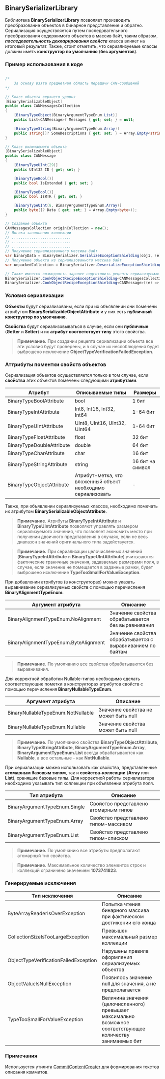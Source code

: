 ## BinarySerializerLibrary
Библиотека **BinarySerializerLibrary** позволяет производить преобразование объектов в бинарное представление и обратно. Сериализация осуществляется путем последовательного преобразования содержимого объектов в массив байт, таким образом, ***последовательность декларирования свойств*** класса влияет на итоговый результат. Также, стоит отметить, что сериализуемые классы должны иметь **конструктор по умолчанию** (**без аргументов**).

### Пример использования в коде

```C#

/*
    За основу взята предметная область передачи CAN-сообщений
*/

// Класс объекта верхнего уровня
[BinarySerializableObject]
public class CANMessagesCollection
{
    [BinaryTypeObject(BinaryArgumentTypeEnum.List)]
    public List<CANMessage>? Messages { get; set; } = null;

    [BinaryTypeString(BinaryArgumentTypeEnum.Array)]
    public string[]? SomeDescriptions { get; set; } = Array.Empty<string>();
}

// Класс включаемого объекта
[BinarySerializableObject]
public class CANMessage
{
    [BinaryTypeUInt(29)]
    public UInt32 ID { get; set; }

    [BinaryTypeBool()]
    public bool IsExtended { get; set; }

    [BinaryTypeBool()]
    public bool IsRTR { get; set; }

    [BinaryTypeUInt(8, BinaryArgumentTypeEnum.Array)]
    public byte[]? Data { get; set; } = Array.Empty<byte>();
}

// Создание объекта
CANMessagesCollection originCollection = new();
// Логика заполнения коллекции
// ...........................
// ...........................
// ...........................
// Получение сериализованного массива байт
var binaryData = BinarySerializer.SerializeExceptionShielding(obj1, (e) => Console.WriteLine(e.Message));
// Получение объекта из сериализованного массива байт
var unpackedCollection = BinarySerializer.DeserializeExceptionShielding<CANMessagesCollection>(binaryData, (e) => Console.WriteLine(e.Message));

// Также имеется возмодность заранее подготовить рецепты сериализуемых объектов, чтобы не тратить время в процессе активной работы
BinarySerializer.CookObjectRecipeExceptionShielding<CANMessagesCollection>((e) => Console.WriteLine(e.Message));
BinarySerializer.CookObjectRecipeExceptionShielding<CANMessage>((e) => Console.WriteLine(e.Message));

```

### Условия сериализации

**Объекты** будут сериализованы, если при их объявлении они помечены атрибутом **BinarySerializableObjectAttribute** и у них есть **публичный конструктор по умолчанию**.

**Свойства** будут сериализовываться в случае, если они **публичные** (**Getter** и **Setter**) и их **атрибут соответствует типу** этого свойства.

> **Примечание.** При создании рецепта сериализации объекта все эти условия будут проверены, и в случае их неслоблюдения будет выброшено исключение **ObjectTypeVerificationFailedException**.

### Аттрибуты поментки свойств объектов

Сериализация объектов осуществляется только в том случае, если **свойства** этих объектов помечены следующими **атрибутами**.

|Атрибут|Описываемые типы|Размеры|
|--------|----------------|-------|
|BinaryTypeBoolAttribute|bool|1 бит|
|BinaryTypeIntAttribute|Int8, Int16, Int32, Int64|1-64 бит|
|BinaryTypeUIntAttribute|UInt8, UInt16, UInt32, UInt64|1-64 бит|
|BinaryTypeFloatAttribute|float|32 бит|
|BinaryTypeDoubleAttribute|double|64 бит|
|BinaryTypeCharAttribute|char|16 бит|
|BinaryTypeStringAttribute|string|16 бит на символ|
|BinaryTypeObjectAttribute|Атрибут-метка, что вложенный объект необходимо сериализовать|-|

Также, при объявлении сериализуемых классов, необходимо помечать их атрибутом **BinarySerializableObjectAttribute**.

> **Примечание.** Атрибуты **BinaryTypeIntAttribute** и **BinaryTypeUIntAttribute** позволяют управлять размером сериализуемого значения, что позволяет экономить место при получении двоичного представления в случаях, если не весь диапазон значений оригинального типа задействуется.

> **Примечание.** При сериализации целочисленных значений (**BinaryTypeIntAttribute** и **BinaryTypeUIntAttribute**) учитываются фактические граничные значения, задаваемые размерами поля, в случае, если значение не помещается в заданные рамки, будет выброшено исключение **TypeTooSmallForValueException**.

При добавлении атрибутов (в конструкторах) можно указать выравнивание сериализуемых свойств с помощью перечисления **BinaryAlignmentTypeEnum**.

|Аргумент атрибута|Описание|
|------------|--------|
|BinaryAlignmentTypeEnum.NoAlignment|Значение свойства обрабатывается без выравнивания|
|BinaryAlignmentTypeEnum.ByteAlignment|Значение свойства обрабатывается с выравниванием по байтам|

> **Примечание.** По умолчанию все свойства обрабатываются без выравнивания.

Для корректной обработки Nullable-типов необходимо сделать соответствующие пометки в конструкторах атрибутов свойств с помощью перечисления **BinaryNullableTypeEnum**.

|Аргумент атрибута|Описание|
|------------|--------|
|BinaryNullableTypeEnum.NotNullable|Значение свойства не может быть null|
|BinaryNullableTypeEnum.Nullable|Значение свойства может быть null|

> **Примечание.** По умолчанию свойства **BinaryTypeObjectAttribute**, **BinaryTypeStringAttribute**, **BinaryArgumentTypeEnum.Array**, **BinaryArgumentTypeEnum.List** всегда обрабатываются как **Nullable**, а все остальные - как **NotNullable**.

При сериализации можно использовать как свойства, представленные **атомарным базовым типом**, так и **свойства-коллекции** (**Array** или **List**), хранящие базовые типы. Для корректной работы сериализатора необходимо указывать тип коллекции при объявлении атрибута поля.

|Тип атрибута|Описание|
|------------|--------|
|BinaryArgumentTypeEnum.Single|Свойство представлено атомарным типов|
|BinaryArgumentTypeEnum.Array|Свойство представлено типом-массивом|
|BinaryArgumentTypeEnum.List|Свойство представлено типом-списком|

> **Примечание.** По умолчанию все атрибуты предполагают атомарный тип свойства.

> **Примечание.** Максимальное количество элементов строк и коллекций ограничено значением **1073741823**.

### Генерируемые исключения

|Тип исключения|Описание|
|------------|--------|
|ByteArrayReaderIsOverException|Попытка чтения бинарного массива при фактическом достижении его конца|
|CollectionSizeIsTooLargeException|Превышен максимальный размер коллекции|
|ObjectTypeVerificationFailedException|Нарушены правила оформления сериализуемых объектов|
|ObjectValueIsNullException|Появилось значение null для значения, а не предполагается|
|TypeTooSmallForValueException|Величина значения (целочисленного) превышает максимально возможное соответствующее количеству занимаемых бит|

### Примечания
Используется утилита [CommitContentCreater](https://github.com/DemiEljer/CommitContentCreater) для формирования текстов описания коммитов.
